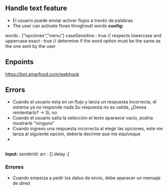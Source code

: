 ## Handle text feature

- El usuario puede enviar activar flujos a travéz de palabras
- The user can activate flows throghoutt words
  **config:**

words : ["opciones","menu"]
caseSensitive : true // respects lowercase and uppercase
exact : true // determine if the word option must be the same as the one sent by the user

## Enpoints

https://bot.smarfood.com/webhook

## Errors

- Cuando el usuario esta en un flujo y lanza un respuesta incorrecta, el sistema ya no responde nada
  Su respuesta no es valida, ¿Desea reintentarlo? -> Si, no
- Cuando el usuario salta la selección el texto aparaece vacio, podria mostrarle "ninguno"
- Cuando ingreso una respuesta incorrecta al elegir las opciones, este me lanza al siguiente opcion, deberia decirme que me equivoque
-

##

**Input:**
senderId:
arr : []
delay :[

### Errores

- Cuando empeiza a pedir los datos de envio, debe aparacer un mensaje de dired
